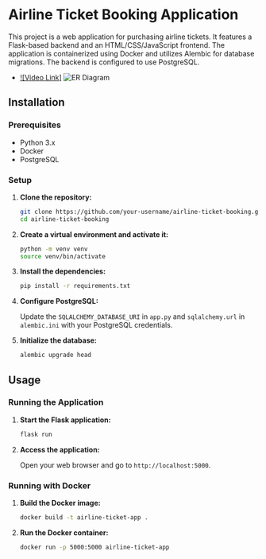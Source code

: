 # Airline Ticket Booking Application

This project is a web application for purchasing airline tickets. It features a Flask-based backend and an HTML/CSS/JavaScript frontend. The application is containerized using Docker and utilizes Alembic for database migrations. The backend is configured to use PostgreSQL.

- [![Video Link]](https://drive.google.com/file/d/1n8APcIrjyu6TXcJWEa2QF8-eR_lTGqIZ/view?usp=sharing)
![ER Diagram]([resim_url'si](https://github.com/Atacanpo/FinalHomework/blob/main/Ekran%20g%C3%B6r%C3%BCnt%C3%BCs%C3%BC%202024-06-10%20182922.png?raw=true))


## Installation

### Prerequisites

- Python 3.x
- Docker
- PostgreSQL

### Setup

1. **Clone the repository:**

    ```sh
    git clone https://github.com/your-username/airline-ticket-booking.git
    cd airline-ticket-booking
    ```

2. **Create a virtual environment and activate it:**

    ```sh
    python -m venv venv
    source venv/bin/activate
    ```

3. **Install the dependencies:**

    ```sh
    pip install -r requirements.txt
    ```

4. **Configure PostgreSQL:**

    Update the `SQLALCHEMY_DATABASE_URI` in `app.py` and `sqlalchemy.url` in `alembic.ini` with your PostgreSQL credentials.

5. **Initialize the database:**

    ```sh
    alembic upgrade head
    ```

## Usage

### Running the Application

1. **Start the Flask application:**

    ```sh
    flask run
    ```

2. **Access the application:**

    Open your web browser and go to `http://localhost:5000`.

### Running with Docker

1. **Build the Docker image:**

    ```sh
    docker build -t airline-ticket-app .
    ```

2. **Run the Docker container:**

    ```sh
    docker run -p 5000:5000 airline-ticket-app
    ```

